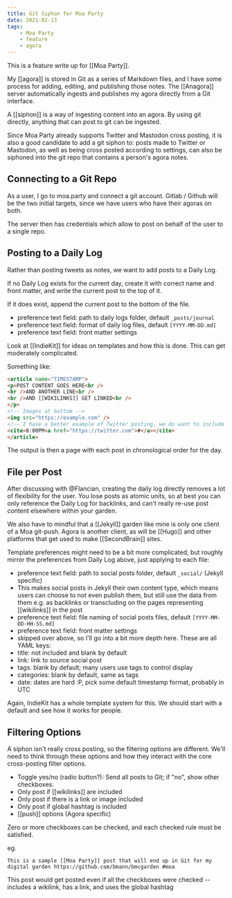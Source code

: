 ```yaml
---
title: Git Siphon for Moa Party
date: 2021-02-13
tags:
    - Moa Party
    - feature
    - agora
---
```


This is a feature write up for [[Moa Party]].

My [[agora]] is stored in Git as a series of Markdown files, and I have some process for adding, editing, and publishing those notes. The [[Anagora]] server automatically ingests and publishes my agora directly from a Git interface.

A [[siphon]] is a way of ingesting content into an agora. By using git directly, anything that can post to git can be ingested.

Since Moa Party already supports Twitter and Mastodon cross posting, it is also a good candidate to add a git siphon to: posts made to Twitter or Mastodon, as well as being cross posted according to settings, can also be siphoned into the git repo that contains a person's agora notes.

## Connecting to a Git Repo

As a user, I go to moa.party and connect a git account. Gitlab / Github will be the two initial targets, since we have users who have their agoras on both.

The server then has credentials which allow to post on behalf of the user to a single repo.
## Posting to a Daily Log

Rather than posting tweets as notes, we want to add posts to a Daily Log. 

If no Daily Log exists for the current day, create it with correct name and front matter, and write the current post to the top of it.

If it does exist, append the current post to the bottom of the file.

* preference text field: path to daily logs folder, default `_posts/journal`
* preference text field: format of daily log files, default `[YYYY-MM-DD.md]`
* preference text field: front matter settings

Look at [[IndieKit]] for ideas on templates and how this is done. This can get moderately complicated.

Something like:
```html
<article name="TIMESTAMP">
<p>POST CONTENT GOES HERE<br />
<br />AND ANOTHER LINE<br />
<br />AND [[WIKILINKS]] GET LINKED<br />
</p>
<!-- Images at bottom -->
<img src="https://example.com" />
<!-- I have a better example of Twitter posting, we do want to include at least time, timezones are tricky -->
<cite>8:00PM<a href="https://twitter.com">#</a></cite>
</article>
```

The output is then a page with each post in chronological order for the day.
## File per Post

After discussing with @Flancian, creating the daily log directly removes a lot of flexibility for the user. You lose posts as atomic units, so at best you can only reference the Daily Log for backlinks, and can't really re-use post content elsewhere within your garden.

We also have to mindful that a [[Jekyll]] garden like mine is only one client of a Moa git-push. Agora is another client, as will be [[Hugo]] and other platforms that get used to make [[SecondBrain]] sites.

Template preferences might need to be a bit more complicated, but roughly mirror the preferences from Daily Log above, just applying to each file:

* preference text field: path to social posts folder, default `_social/` (Jekyll specific)
* This makes social posts in Jekyll their own content type, which means users can choose to not even publish them, but still use the data from them e.g. as backlinks or transcluding on the pages representing [[wikilinks]] in the post
* preference text field: file naming of social posts files, default `[YYYY-MM-DD-HH-SS.md]`
* preference text field: front matter settings
* skipped over above, so I'll go into a bit more depth here. These are all YAML keys:
* title: not included and blank by default
* link: link to source social post
* tags: blank by default; many users use tags to control display
* categories: blank by default, same as tags 
* date: dates are hard :P, pick some default timestamp format, probably in UTC


Again, IndieKit has a whole template system for this. We should start with a default and see how it works for people.
## Filtering Options

A siphon isn't really cross posting, so the filtering options are different. We'll need to think through these options and how they interact with the core cross-posting filter options.

* Toggle yes/no (radio button?): Send all posts to Git; if "no", show other checkboxes:
* Only post if [[wikilinks]] are included
* Only post if there is a link or image included
* Only post if global hashtag is included
* [[push]] options (Agora specific)

Zero or more checkboxes can be checked, and each checked rule must be satisfied.

eg.

```
This is a sample [[Moa Party]] post that will end up in Git for my digital garden https://github.com/bmann/bmcgarden #moa
```

This post would get posted even if all the checkboxes were checked -- includes a wikilink, has a link, and uses the global hashtag
